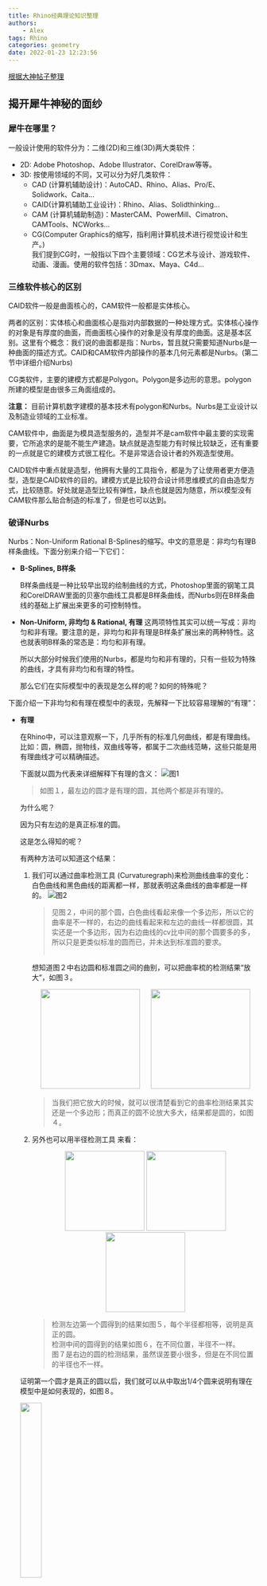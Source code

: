 ```yaml
---
title: Rhino经典理论知识整理
authors:
    - Alex
tags: Rhino
categories: geometry
date: 2022-01-23 12:23:56
---
```

[根据大神帖子整理](http://bbs.rhino3d.us/thread-36905-1-1.html)
## **揭开犀牛神秘的面纱**
### 犀牛在哪里？

一般设计使用的软件分为：二维(2D)和三维(3D)两大类软件：

- 2D: Adobe Photoshop、Adobe Illustrator、CorelDraw等等。
- 3D: 按使用领域的不同，又可以分为好几类软件：
    - CAD (计算机辅助设计)：AutoCAD、Rhino、Alias、Pro/E、Solidwork、Caita...
    - CAID(计算机辅助工业设计)：Rhino、Alias、Solidthinking...
    - CAM (计算机辅助制造)：MasterCAM、PowerMill、Cimatron、CAMTools、NCWorks...
    - CG(Computer Graphics的缩写，指利用计算机技术进行视觉设计和生产。)<BR>我们提到CG时，一般指以下四个主要领域：CG艺术与设计、游戏软件、动画、漫画。使用的软件包括：3Dmax、Maya、C4d...

### 三维软件核心的区别
   
CAID软件一般是曲面核心的，CAM软件一般都是实体核心。

两者的区别：实体核心和曲面核心是指对内部数据的一种处理方式。实体核心操作的对象是有厚度的曲面，而曲面核心操作的对象是没有厚度的曲面。这是基本区别。这里有个概念：我们说的曲面都是指：Nurbs，暂且就只需要知道Nurbs是一种曲面的描述方式。CAID和CAM软件内部操作的基本几何元素都是Nurbs。(第二节中详细介绍Nurbs)
<!-- more -->
CG类软件，主要的建模方式都是Polygon。Polygon是多边形的意思。polygon 所建的模型是由很多三角面组成的。

**注意：** 目前计算机数字建模的基本技术有polygon和Nurbs。Nurbs是工业设计以及制造业领域的工业标准。

CAM软件中，曲面是为模具造型服务的，造型并不是cam软件中最主要的实现需要，它所追求的是能不能生产建造。缺点就是造型能力有时候比较缺乏，还有重要的一点就是它的建模方式很工程化。不是非常适合设计者的外观造型使用。

CAID软件中重点就是造型，他拥有大量的工具指令，都是为了让使用者更方便造型，造型是CAID软件的目的。建模方式是比较符合设计师思维模式的自由造型方式，比较随意。好处就是造型比较有弹性，缺点也就是因为随意，所以模型没有CAM软件那么贴合制造的标准了，但是也可以达到。

### **破译Nurbs**
Nurbs：Non-Uniform Rational B-Splines的缩写。中文的意思是：非均匀有理B样条曲线。下面分别来介绍一下它们：

- __B-Splines, B样条__

    B样条曲线是一种比较早出现的绘制曲线的方式，Photoshop里面的钢笔工具和CorelDRAW里面的贝塞尔曲线工具都是B样条曲线，而Nurbs则在B样条曲线的基础上扩展出来更多的可控制特性。

- __Non-Uniform, 非均匀 & Rational, 有理__
    这两项特性其实可以统一写成：非均匀和非有理。要注意的是，非均匀和非有理是B样条扩展出来的两种特性。这也就表明B样条的常态是：均匀和非有理。

    所以大部分时候我们使用的Nurbs，都是均匀和非有理的，只有一些较为特殊的曲线，才具有非均匀和有理的特性。

    那么它们在实际模型中的表现是怎么样的呢？如何的特殊呢？

下面介绍一下非均匀和有理在模型中的表现，先解释一下比较容易理解的“有理”：

- __有理__

    在Rhino中，可以注意观察一下，几乎所有的标准几何曲线，都是有理曲线。比如：圆，椭圆，抛物线，双曲线等等，都属于二次曲线范畴，这些只能是用有理曲线才可以精确描述。

    下面就以圆为代表来详细解释下有理的含义：
    ![图1](https://cdn.jsdelivr.net/gh/chinabiue/img@latest/basic/basic1.jpg)

    > 如图１，最左边的圆才是有理的圆，其他两个都是非有理的。

    为什么呢？

    因为只有左边的是真正标准的圆。

    这是怎么得知的呢？

    有两种方法可以知道这个结果：

    1. 我们可以通过曲率检测工具  (Curvaturegraph)来检测曲线曲率的变化：<BR>
        白色曲线和黑色曲线的距离都一样，那就表明这条曲线的曲率都是一样的。
        ![图2](https://cdn.jsdelivr.net/gh/chinabiue/img@latest/basic/basic2.jpg)

        > 见图２，中间的那个圆，白色曲线看起来像一个多边形，所以它的曲率是不一样的，右边的曲线看起来和左边的曲线一样都很圆，其实还是一个多边形，因为右边曲线的cv比中间的那个圆要多的多，所以只是更类似标准的圆而已，并未达到标准圆的要求。<BR><BR>

        想知道图２中右边圆和标准圆之间的曲别，可以把曲率梳的检测结果“放大”，如图３。
        <center class='half'>
        <img src="https://cdn.jsdelivr.net/gh/chinabiue/img@latest/basic/basic3.jpg" height=200> &#x2003 <img src="https://cdn.jsdelivr.net/gh/chinabiue/img@latest/basic/basic4.jpg" height=200>
        </center>

        > 当我们把它放大的时候，就可以很清楚看到它的曲率检测结果其实还是一个多边形；而真正的圆不论放大多大，结果都是圆的，如图４。

    2. 另外也可以用半径检测工具  来看：<BR>
        <center class='half'>
        <img src="https://cdn.jsdelivr.net/gh/chinabiue/img@latest/basic/basic5.jpg" height=160>  <img src="https://cdn.jsdelivr.net/gh/chinabiue/img@latest/basic/basic6.jpg" height=160>  <img src="https://cdn.jsdelivr.net/gh/chinabiue/img@latest/basic/basic7.jpg" height=160>
        </center>

        > 检测左边第一个圆得到的结果如图５，每个半径都相等，说明是真正的圆。<BR>
        检测中间的圆得到的结果如图６，在不同位置，半径不一样。<BR>
        图７是右边的圆的检测结果，虽然误差要小很多，但是在不同位置的半径也不一样。

    证明第一个圆才是真正的圆以后，我们就可以从中取出1/4个圆来说明有理在模型中是如何表现的，如图８。<BR>
    <div align=left><img src="https://cdn.jsdelivr.net/gh/chinabiue/img@latest/basic/basic8.jpg" width="30%"></div>
    1/4圆曲线只有3个cp点。使用  (Weight)这个工具来查看每个cp点的权重，先不用管权重是什么。等下解释。

    比较后可以看出，中间的cp的权重和两头的值不一样，如图9：
    <div align=left><img src="https://cdn.jsdelivr.net/gh/chinabiue/img@latest/basic/basic9.jpg" width="50%"></div>

    所以，在Nurbs中，所谓的有理，在模型中的表现就是 cp点的权重不一样。

    如果在Nurbs中，一条曲线上或者一个曲面上，所有cp点权重一样，那么它就是非有理的；如果cp点权重不一样，那么它就是有理的。cp点权重是不是一样，唯一的决定了曲线或者曲面是否有理。

    在前面讲到了权重的概念，那么什么是权重呢?

    ![图10](https://cdn.jsdelivr.net/gh/chinabiue/img@latest/basic/basic10.jpg)

    > 如图10，一共有四条封闭曲线，它们都是非有理曲线。<BR>
    > 
    > - 第1条曲线是标准圆重建设置6个cp点后的结果。第2、3、4条曲线是第1条曲线改变权重后的结果。<BR>
    > - 第2条曲线是把其中一个cp点的权重改为2，相当于这个点的作用力度提高了2倍。<BR>
    > - 第3条曲线是将其中一个cp点的权重增大到5。<BR>
    > - 第4条曲线是把其中一个cp点的权重减小为0.5的结果。

    从图中我们可以看出：所谓权重就是控制点的引力。权重值越大，那么它的吸引力也就越大，控制点影响范围内的那部分曲线/曲面也就越接近控制点；相反，如果权重越小，它的吸引力也就越小，控制点影响范围内的那部分曲线/曲面也就越远离控制点。总的来说：权重影响的是cp点对曲线/曲面的吸引力。

    我们知道权重后对作图有什么作用吗?

    利用这个特性，可以做很多特殊造型。它能够保证用较少的控制点来绘制造型复杂的曲线。提高曲线的质量。如图11：
    <div align=left><img src="https://cdn.jsdelivr.net/gh/chinabiue/img@latest/basic/basic11.jpg" width="40%"></div>

    >左边是有理曲线，所以cp点可以比较少，而曲线质量可以比较高。因为每个点都可以控制作用力的强度，所以他的造型能力也会比较强。

    有理的概念就先解释到这里，对于均匀的概念就不那么好理解了，因此到最后来解释。

- __均匀__

    指的是Knot点赋值的均匀。Knot中文叫作节点。

    一条Nurbs曲线的造型是怎么样确定的？

    很多人会误认为是cp点确定曲线造型的，其实cp点并不是直接影响曲线造型的，cp点只影响了Knot点的位置。而Knot点的位置以及它的赋值，才是唯一定义一条曲线造型的因素。简单言之，cp点是间接控制的，而Knot点是直接控制的。

    那么Knot点的赋值是怎么样设定的呢？

    Rhino中有两个绘制曲线工具，分别是控制点曲线和内插点曲线  。一种是定义cp点画曲线，一种是定义节点画曲线。其实它们的区别主要就是Knot点赋值方式的不同。

    第一个工具是通过cp点画曲线，这样绘制的曲线Knot点的赋值是固定的，按照0 、1、 2、 3 、4……依次类推，规律赋值。所以说，控制点曲线工具画出来的曲线始终是均匀的。

    第二种方式是直接用Knot点来绘制曲线，而Knot点的定义方式默认是：弦长。按照弦长的方式绘制的曲线一般都是不均匀的。

    另外节点还有两种不同方式，如图12。分别是：均匀和弦长平方根。弦长平方根和弦长类似，也是一种不均匀的绘制方式。

    ![图12](https://cdn.jsdelivr.net/gh/chinabiue/img@latest/basic/basic12.jpg)

    那么均匀与否，对曲线的影响是什么呢？

    前面就讲到了，其实就是对造型的影响 。

    如图13：两条曲线都有5个控制点，而且cp点重合，都是非有理曲线，但是造型不一样。原因是：黑色曲线是均匀的，红色是不均匀的 。由此，Knot点的赋值也会影响造型。

    其实这也是一种可以在复杂造型情况下减少曲线复杂度的方式。

    ![图13](https://cdn.jsdelivr.net/gh/chinabiue/img@latest/basic/basic13.jpg)

#### 犀牛我自己来

**例1.** 打开non uniform.3dm文件，如图14使黑色曲线去贴合红色曲线，并使之重合。

<div align=left><img src="https://cdn.jsdelivr.net/gh/chinabiue/img@latest/basic/basic14.jpg" width="65%"></div>
可能会出现的情况及建议：

因为黑色曲线是通过编辑点曲线工具绘制出来的，所以通过拖动黑色曲线cp点去贴合红色的曲线，会很难控制。试了以后，是不是发现两边的第二个cp调节起来很奇怪？

Rebuild黑色曲线后，就成了：非有理的、均匀的曲线，这时用均匀的曲线去贴合，就很容易贴合好，而且曲率也会很好。

所以，相对于均匀的曲线而言，非均匀的曲线控制起来会难很多。一般来说，建议大家用非有理的均匀的曲线来造型，不建议大家用非均匀曲线去造型。

也就是说，一般最好用cp点的方式去画线，如果要用Knot点的方式去画线，就要注意它们的“间距”，最好要比较均匀，以利于后续造型编辑的方便。

**例2.** 绘制一条曲线，如图15：
 
![图15](https://cdn.jsdelivr.net/gh/chinabiue/img@latest/basic/basic15.jpg)               ![图16](https://cdn.jsdelivr.net/gh/chinabiue/img@latest/basic/basic16.jpg)

我们打开  节点捕捉，然后使用Split命令按节点把曲线断开。结果如图16所示。

注意是在节点位置把曲线分隔开，直接使用split的p参数捕捉Knot点来分割曲线。选择第一段曲线，查看它的属性：0~1，见图17。

 ![图17](https://cdn.jsdelivr.net/gh/chinabiue/img@latest/basic/basic17.jpg)<BR>
再看第二段，见图18：<BR>
 ![图19](https://cdn.jsdelivr.net/gh/chinabiue/img@latest/basic/basic19.jpg)<BR>
第三段～第六段依次如下：<BR>
 ![图20](https://cdn.jsdelivr.net/gh/chinabiue/img@latest/basic/basic20.jpg)<BR>
 ![图21](https://cdn.jsdelivr.net/gh/chinabiue/img@latest/basic/basic21.jpg)<BR>
 ![图22](https://cdn.jsdelivr.net/gh/chinabiue/img@latest/basic/basic22.jpg)<BR>

图中这些定义域数值就是Knot的赋值。它是均匀赋值的，所以曲线是均匀曲线。

如果一条曲线定义域是1~7，那么所有的Knot的赋值都是在1~7之间。虽然画线时候这个关系是反过来的，不过不妨这样理解：定义域可以任何值，只是程序默认按照0~1~2～…这样的整数来赋值而已，差异值(delta)都是1。如果是非均匀曲线，就不会有这个差异值。如图24，是非均匀曲线的属性，并没有显示差异值。<BR>
 ![图24](https://cdn.jsdelivr.net/gh/chinabiue/img@latest/basic/basic24.jpg)

例2证明：Knot点的赋值，如果是均匀赋值，曲线就是均匀的，反之就是不均匀的。

简单来理解非均匀和有理就是：cp的权重是否一致，决定曲线(曲面)是不是有理，而Knot的赋值是不是均匀，决定曲线是不是均匀。

---

# **解密Nurbs**

Nurbs曲线，有一些基本元素，比如：cp、ep、Knot、degree…，前面在介绍Nurbs的时候已经介绍了前面三项内容，这里再重述下：

=== "控制点(cp/cv)"
    Nurbs曲线的定义值。除了首位两个控制点在曲线上外，其他都不在曲线上，其中的Weight值可以决定曲线是否为有理。Weight也是Nurbs的基本元素之一。

=== "编辑点(ep)"
    都在曲线上，编辑点曲线是通过Knot定义完一条曲线后在首尾各增加一个编辑点组成一条曲线。可以通过EditPtOn命令  来显示曲线编辑点。编辑它可以直接改变曲线，但是不容易精确控制曲线走向。

=== "节点(Knot)"
    通俗点讲，就是曲率开始变化的地方，曲线顶点(End)也是Knot点。在曲面上的表现就是iso线，所以Knot越多，模型上面的结构线也就越多。

=== "锐角点(Kink)"
    它也是曲线的基本元素之一，不过单一曲线不存在Kink，所以也可以理解成曲线的交点。对单一曲线添加Kink点，可以把曲线分割开来。

=== "阶数(Degree)"
    ### 阶数的概念

    这里重点要理解下阶数的概念。简单的说degree是一个数值，准确来说它是描述一条曲线的方程的“指数”。

    不知道大家是不是还记得高中里面介绍的圆的方程中指数是多少？

    通过圆的方程式 $x^2+y^2=r^2$ 可以看出：指数是2。这个指数在Nurbs中被定义为阶数，所以Rhino中，正圆曲线是2阶的。当然了，要注意一点2阶可以描述正圆，那么更高的阶也同样可以描述。而直线，用1阶就足够了。

    Rhino中，我们最常用到的曲线阶数是哪几种？

    一般是1阶，3阶和5阶的就够用了。默认为3阶曲线，一般不需要改变。

    那是为什么呢？不同阶数的曲线又有什么区别呢？

    主要区别就是：曲线的光顺程度不同。可以用实验说明这个问题。

    ![图25](https://cdn.jsdelivr.net/gh/chinabiue/img@latest/basic/basic25.jpg)

    绘制一条Polyline，如图25所示，黑色曲线为一阶曲线。通过ployline的几个定义点，绘制一条Curve，输入D改变阶数为2，如图红色曲线。同样绘制默认的3阶紫色曲线和4阶的蓝色曲线。

    >从图25可以看出曲线阶数越高，曲线就绷得越紧，每个cp点对他的影响力就越小。所以，阶数越高趋向越容易光顺就是这个道理。

    那么是不是我们在实际建模时阶数设置的越高越好呢？

    一般对外观造型品质要求比较高的产业，都倾向于使用高阶的曲线和曲面，就是为了得到更好的模型品质。比如汽车业，经常用的曲面都是5阶~7阶。但是阶数太高了也未必好，前面说了阶数就是曲线方程的指数，想象下指数为7的方程解起来有多费劲？！这样就不难理解，阶数越高就需要占用更多的系统资源了。

    Rhino目前是可以制作最高为11阶的曲线和曲面。rhino的核心可以支持最高为42阶的曲线和曲面，只是界面没有开放出来，所以大家用不了。

    ### 阶数的改变
    - 先设置Degree，然后绘制曲线：<br>
    在Rhino中，我们使用Control Point Curve工具画线时候是可以设置所需要曲线的degree的，如图26 Start of curve后面括号内的Degree=3，默认为3阶。<BR>
    ![图26](https://cdn.jsdelivr.net/gh/chinabiue/img@latest/basic/basic26.jpg)<BR><BR>
    输入d，回车。见图27。<BR>
    ![图27](https://cdn.jsdelivr.net/gh/chinabiue/img@latest/basic/basic27.jpg)<BR>
    然后就可以输入我们需要的degree值。

    - 先绘制曲线，然修改Degree：<BR>
    同样，绘制完成的曲线或曲面我们也同样可以改变它的阶数。输入命令Change Degree  改变曲线和曲面的阶数。

    ### 阶数和控制点的关系
    阶数和cp数量有很密切的关系。

    那它们有怎么样关系呢？

    可以来做这样一个实验：把degree设置为11，然后画两个点的曲线，同样的方法分别再分别画3个，4个，5个，6个点的曲线，如图28。

    ![图28](https://cdn.jsdelivr.net/gh/chinabiue/img@latest/basic/basic28.jpg)

    接下来，选择有两个cp点的曲线，在命令栏内输入“wh”回车，跳出What界面。如图29所示：

    ![图29](https://cdn.jsdelivr.net/gh/chinabiue/img@latest/basic/basic29.jpg)

    注意看里面的文字，显示为Line。用同样的方法查看其它曲线，如图30。

    ![图30](https://cdn.jsdelivr.net/gh/chinabiue/img@latest/basic/basic30.jpg)

    对比下它们的cp点数量和degree值。然后再用同样的方法绘制两条曲线，分别是12个控制点和13个控制点，然后进行What命令查看，如图31。

    ![图31](https://cdn.jsdelivr.net/gh/chinabiue/img@latest/basic/basic31.jpg)

    通过这个实验，可以发现一个规律：n阶的曲线至少需要 $(n+1)$ 个cp数，如果cp数少于设置的degree值，会默认转换成按照cp数量可以做出来的最高degree值的曲线。

    **注意：** 这里注意一个误区：“ $n$ 阶的曲线至少需要 $(n+1)$ 个cp数”，用公式表示为：

    $cp≥degree+1$，但不能转换成 $degree≥cp-1$。 首先，在rhino中，目前最高阶为11，但是控制点可以是无数个。然后，假设你画一条3阶的线，你可以有n个cp点，但是degree不等于 $cp-1$。

    ### 最简曲线
    上面讲到了一个 `n阶的曲线至少需要 (n+1) 个cp数` 的公式 $cp≥degree+1$。那么，当 $cp=degree+1$ 的时候， 曲线就是最简曲线。用文字表示：最简曲线就是不能再减少cp的曲线；如果减少cp ，曲线的dgree就会降级。

    比如：degree=5的曲线，可以有6个cp，也可以有7个cp，更可以有10个cp ，甚至还可以有更多的cp数量，其中只有6个cp的曲线是“degree=5的最简曲线”。

    如果在最简曲线的基础上多了一个cp，曲线结构会出现什么变化了？

    如果最简曲线上多了一个cp的话，曲线上也会跟着多出来一个Knot。
    那么一条最简曲线上有几个Knot呢？

    只有2个，就是曲线的两头(End)。最简曲线上曲线内部是没有Knot的。所以，我们说最简曲线有一个重要特性：最简曲线一定是均匀的(uniform)。
    ### 阶数与节点的关系
    下面先看几张图，注意看它们的Knot点位置。

    ![图32](https://cdn.jsdelivr.net/gh/chinabiue/img@latest/basic/basic32.jpg)

    图32是一条2阶曲线，Knot点处只有G1连续(切线方向相同，且曲率不连续)。也就是说，曲线内部Knot点所在的位置，光顺性并不好。

    ![图33](https://cdn.jsdelivr.net/gh/chinabiue/img@latest/basic/basic33.jpg)

    图33是一条3阶曲线，Knot点处达到了G2连续(曲率连续，但是曲率的变化率不连续，也就是未到G3连续)。

    ![图34](https://cdn.jsdelivr.net/gh/chinabiue/img@latest/basic/basic34.jpg)

    图34是一条4阶曲线， Knot点处能够达到G3连续。

    通过上面几张图，可以对Knot点有两点新的理解：

    1. Knot点会降低曲线该处的连续性；
    2. 高阶的曲线可以提高Knot点处曲线的连续性。
   
    所以为什么高品质的模型喜欢用高degree的曲线或者曲面，这是一个方面的原因。那么为什么rhino默认使用degree=3的曲线，知道原因了吗？

    因为3阶曲线是能够使内部达到g2连续的最低阶数的曲线，另外虽然阶数很低，但是最简曲线内部连续性也是很高的，这就是最简曲线的优势。

    所以为什么2阶曲线描述的那些标准几何体都很光滑？
    因为都是一段段的最简2阶曲线组合而成的。

    所以，要注意：拥有Knot的曲线是Nurbs的特性之一，不要把它看作是一个缺陷，其实它是一个优势。早期的曲线，如果需要10个cp来描述造型，就一定要9阶的曲线，那么如果是需要30个cp怎么办呢？那就需要29阶的曲线，29阶的曲线会很难计算。而Nurbs就可以用低阶数扩展出无穷多个cp点造型。解决的办法就是用Knot来把很多更低阶的曲线自动对接起来并且保持一定的光滑度。所以，这是一种技术的进步。只是对接处(Knot)连续性会低一点，这是可以通过控制来解决的，比如首先要把degree设置为11，然后再绘制曲线，接着拖动cp，有时候就可以拉到看不到Knot的影响。

    ---

# **深入Nurbs(SRF/PLOYSRF/SOLID)**
## Nurbs曲面的几个特征
### 1. 一个标准的Nurbs曲面应为4条边面
在Rhino中，所有其它造型的曲面都是由4边曲面的结构变化而来的。比如，圆柱：是把4边曲面卷了起来；圆锥：是圆柱的变形。在圆柱的基础上，把两头的其中一边的长度缩减为0得到的；球体：就是把圆柱的两头边都缩小为0得到的；还有圆环：是圆柱的变形。把圆柱两头对接起来就是圆环。

三边面的情形和圆柱变为圆锥的情形类似，就是把其中一边缩短为0；两边面也是一样的道理。如果把三边面的cv打开，会看到一边的cv点汇集在一起，即极点，这个三边面就叫做退化面。一般来说，三边曲面容不易做光滑，就是因为存在极点的原因。所以我们要学会思考如何去分面。

前面说的这些曲面，都是单张完整的四边曲面变形的结果。

一般，对于三边面极点处不光滑，可以这样处理来解决问题。如图35：

 ![图35](https://cdn.jsdelivr.net/gh/chinabiue/img@latest/basic/basic35.jpg)
 
当然，作为对曲面基础熟知的人，并不是将一块多边，或三角面补顺。而是极力去避免这样情况发生。
### 2. Nurbs的一个独有的特性，它可以被剪切\分割以及还原
Nurbs能被剪切和分割的特性，是Nurbs能够被广泛使用一个非常重要的原因。使用剪切功能，我们可以制作更多随意自由的造型。当然，三边面也可以用剪切的方法来完成。

**注意**

1. 曲面被剪切之后，曲面本身是不会变形。即使变形，也是因为显示精度不够的原因。
2. 所有被剪切过的曲面，都可以被还原成原来的样子，这是Nurbs的特性。“Untrim”功能。因为trim仅仅是把不需要的部分隐藏了起来，曲面本身的数据资料并没有发生任何变化。
   
## Nurbs曲面的uv坐标与法线方向
=== "uv坐标"
    前面说了Nurbs曲面都是4边面，那么曲面上就会有两个方向：u方向和v方向。
    uv是一种坐标系统，类似xy坐标，不过u和v都是曲线形式的，其实就是曲面坐标系。曲面上纵横的等参数线就是uv走向的。

    做模型的时候会特意将两个相邻曲面的iso线调节成相接的，基本上只是为了好看。但是Nurbs高级技法里面，作出来的面很多iso都是对应的，面的品质会很好，但不是特意去吧iso对应在一起

=== "法线方向"
    另外还有一个n，它是曲面的法线方向。曲面上任意一点的法线方向都和该点所在曲面上的uv方向垂直。
    简单说就是，法线和曲面的uv线在该点垂直。Nurbs曲面的法线方向是和uv方向有一定的关系的。
    
    理论上，uv方向定了，法线方向也就定了。但是，rhino不一样。rhino中，通过对外围程序的设计，uv方向和法线方向可以独立开来。这对建模来说，是有一定好处的。

## Polysurface
### Polysrf的概念
Polysrf是rhino专有的名词，不是所有的Nurbs软件都有的。不过仅仅是一个名词而已，意思是组合在一起的曲面。只要有两块或者两块以上的曲面join在一起，就形成了polysurface。中文名称叫做复合曲面。

所以join也是rhino特有的。join就是程序把两曲面的边界合并为一条共用边界，距离小于公差的曲面都可以join在一起。理论上说，两块曲面之间的边界能够达到g0连续(也就是边界重合)就可以join。但是，要做到完全重合，有时候是很困难的事情。所以，rhino会允许它们之间在一定的误差距离之下，可以join在一起，这个距离就是在公差里面设定的数值。如图36所示。

 ![图36](https://cdn.jsdelivr.net/gh/chinabiue/img@latest/basic/basic36.jpg)

这个值叫做绝对公差，也就是允许的误差值。指令的计算，都需要依靠公差的设置来做判断，不仅仅是join命令。公差是Nurbs建模领域中不可缺少的参数，可以说是它的一个数据精确度的“环境”。caid软件cam软件的很多标准都是基于公差设置建立的，所以要很注意它。建模之前，要首先设置好公差数值，后面再修改是没有意义的，而且如果事先没设置正确，后面补救起来很困难，基本上和重建差不多了。

Rhino3.0的绝对公差设置默认0.01单位，而到了Rhino4.0默认的绝对公差设置则修改成了0.001个单位。如果从3.0的用户升级到4.0要注意这一点的改变。

### Polysrf的作用
1. 一方面，是针对用户的。如果一个模型有很多曲面，而且都是“散开的”，这样就很不好管理，也容易错误操作。那么组合为polysurface之后，就可以整体一起做编辑，比较容易管理。
2. 另一方面，是程序功能方面的需求。曲面组合在一起之后，它们之间就会产生一种“联系”，很多指令需要利用这种联系来做计算。
   
曲线的join：曲线的join并不是把曲线的顶点共用，曲线join在一起之后，就变成了一根曲线。但是对接的这一点会变成一个kink点，而不是一般的cv点。
所以，我们一般主要的轮廓线都会很注意在哪里对接，如果不注意，对曲面或者曲线的品质会有比较大的影响。当然了删除kink点也是可以的方法。

要注意，这里介绍它的原因在于如果可以做到曲面的join，我们就不要在曲线的时候就把它们join在一起了。复杂度会不一样，如果先把曲线join起来，最后作出来的曲面会多很多cv。因为曲线join之后本身会变得复杂，所以曲面也会跟着变得复杂。没有join之前，每条曲线的degree都是一样的，所以不会变复杂，如果不一样，就会变复杂了！对比一下：如图37

![图37](https://cdn.jsdelivr.net/gh/chinabiue/img@latest/basic/basic37.jpg)

比较好的做法：应该是先生成面以后，再进行join。因为，那本来就是两个面的边界，本来就不是一条边，是分开join在一起的，边界也还是各自独立的。
另外，polysrf是不能够打开cp的，因为组合后的曲面是不能够再对单一曲面做变形的，必须把它提取出来后才能编辑。不过最好是先编辑好单独曲面后，再join才是正确的方法。虽然Rhino4.0有了一部分可以对polysrf做造型编辑的功能，但是初学时还是建议要按照正确的流程来做模型。

## Solid
Soild说白了很简单。其实就是封闭的polysrf 。球体是一个特例，它属于单独封闭曲面的solid。

cam软件核心就是solid的，意思就是软件编辑的几何体都是按照solid方式来做编辑的。

solid的一个重要的点就是：一定要封闭，也就是要有“厚度”。如果这个封闭的模型是由多块曲面组合成，那么它们之间都必须是join在一起的，这样才算是solid。简单的说就是：封闭的组合在一起的Polysrf就是solid。solid是不可能有naked dege的。

另外要注意的一点是，没有闭合的曲面，其法线方向是两边可以互换；但是封闭的模型，比如solid，它的法线方向就一定是由内向外的。这是Nurbs规定的，统一起来，为了方便一些工具作计算，比如布尔运算。这不是软件层面定义的，是由Nurbs的数学定义的。

---

# **犀牛小笔记**

## 通用部分
!!! note "1. 影响模型的品质的因素"
    1. 等参线(ISOparm)的显示密度；
    2. 渲染网格(Render mesh)精度；
    3. 系统公差值(Tolerance)。

!!! note "2. 等参线的作用"
    - 能更好的认识Nurbs曲面的结构；
    - 能直观的了解曲面的U方向和V方向的走向情况；
    - 可以通过察看等参线的分布了解控制点的分布。<BR>
    :small_red_triangle: 在曲面上显示过多的等参线会增加系统负担。一般使用默认值1即可。

!!! NOTE "3. Render mesh"
    - 对于精度要求高的模型，建议设置为Custom。Render mesh影响模型在视图中显示的精度以及渲染的精度。
    - Render mesh的概念：<BR>    受硬件的限制，只有少数的几种渲染器可以直接渲染Nurbs曲面。在Rhino中，不管是显示模式还是渲染显示前，都要事先把Nurbs曲面转化成mesh物体。<BR>
    - Rhino中Render mesh的生成：<BR>    第一次从线框显示模式切换到阴影显示模式时，速度会比较慢。之后再次切换时速度就会快很多了。<BR>
    - Rhino中Render mesh的重生：<BR>    对曲面的任何一次修改或者重设Render mesh的转化精度，系统都需要重新计算Render mesh。<BR>
    - Render mesh的精度设置(在第二章内有详细的介绍)<BR>    ① Jagged&faster：<BR>    Render mesh精度较低、面数较少、计算和显示速度最快。<BR>    ② Smooth&slower：<BR>    Render mesh精度较高、面数较多、计算和显示速度中等。<BR>    ③ Custom<BR>    其中有一个重要的选项Max angle：一般设置为10～5就可以得到很好的mesh效果了。小于5之后会很慢，不建议设置。

!!! note "4.影响模型精确度的公差值(误差值)"
    在建模之前应该设置好合适的绝对公差，不应该在建模过程中随便改变绝对公差值，否则会引起很多问题。

    - Absolute tolerance(绝对公差)：<BR>Rhino大部分指令都是在这个值下计算精度(误差范围)的，默认值为0.01。
    - Relative tolerance(相对公差)：<BR>根据模型尺寸的百分比确定公差范围，并不是一个确定的数值。默认值是1%。

    - 为什么两块曲面无法Join？<BR>
    答：可能是因为曲面之间的距离超过了绝对公差所设定的值(误差值)。<BR>
    解决问题的方法(两种方法)：

        !!! note ""
            1. 修改模型，使两块曲面之间的距离达到公差值的范围之内。
            2. 重设公差值，使之大于模型之间的距离值。不过不建议使用该方法。这样会降低模型的精度。

    - 为什么Trim后曲面边缘异常或者成为几段？<BR>
        答：是因为绝对公差值过大造成的。<BR>
        解决问题的方法：<br>
        :material-sign-caution: 把绝对公差值减小，重新修剪就可以得到正确的结果。
        修剪后可以使用Show Naked Edges  查看裸露边缘的情况。

## 曲线部分

!!! note "1.Degree值 (在上一节“解密Nurbs>Degree”中已有详细介绍)"
    1. 曲线的Degree数值越大，受控制点的影响越小，曲率越趋于平缓，曲线越顺滑。当Degree的数值为1时，曲线便是折线(Polyline)。
    2. Degree值越大，需要的控制点数也就越多，计算机需要计算和存储的量也更多。默认的Degree值为3。
    3. 改变已绘制好的曲线的Degree值：ChangeDegree  命令工具。


!!! note "2.生成Nurbs曲线，大致可以分为3种"
    1. 基本的曲线绘制工具。如：Control point curve  和 Edit point curve。
    2. 通过已有的曲线或曲面来生成曲线。如：
        - Curve From 2 Views：通常用来生成模型的轮廓线，或者是绘制投影线。
        - Project Curve to Surface  ：投影曲线。
        - Extract ISOparm  ：提取等参线。
    3. 直接定义几个特殊点来生成特殊的几何曲线。


!!! note "3.调节曲线造型的利器 ：Adjust end bulge"
    可以在保持曲线两端的切线方向或者曲率不变的情况下调节曲线造型。<BR>
    该命令的本质：限制了控制点的运动轨迹保证曲线两端的曲率或切线方向不变。


!!! note "4.曲线的连线性"
    1. 连续性的概念和分类：<BR>① G0：两条曲线在端点处重合，但是切线方向不相同。<BR>② G1：两条曲线不但在端点处重合，而且切线方向一致。<BR>③ G2：在两条曲线端点重合处不但切线方向相同，而且曲率相同。
    2. 连续性的作用：<BR>
    续性在建模过程中体现在光滑性上。连续性越高，曲线与曲线或者曲面与曲面之间的光滑过度就越好。
    3. 连续性与控制点的关系：(以曲线为例，曲面类似)<BR>① 两条曲线的第一个控制点重合，便达到G0连续；<BR>② 两条曲线的第一个控制点重合的基础上，第二个控制点在一条直线上，便是G1。<BR>③ 在满足G1的基础上，移动第三个控制点到合适的位置，保持两条曲线在端点处的曲率相同，这样就满足了G2。<BR>控制点的位置直接决定了曲线或者曲面之间的连续性，是连续性的本质。所有调节连续性的工具都是间接调节控制点的位置来达到调节连续性的目的。
    4. 如何判断曲线的连续性：<BR>① 判断几条曲线之间的连续性：Gcon (Geometric Continuity of 2 Curve)  。<BR>② 判断一条复合曲线的连续性：Curvaturegraph。<BR>

        !!! note ""
            A. 曲率分析图上一条直线的长度等于曲率，可以用Dist.测量。<BR>
            B. 曲率=1/R(R：曲线上任意点的近似圆的半径长)<BR>
            C. 白色曲线的光滑程度反映了被检测曲线曲率的变化情况。白色曲线越平滑表示被检测曲线的光滑性就越好。
    5. 连续性与Degree：
    Degree=3是达到G2连续的最简曲线阶数。Degree=2只能保持G1连续。


!!! note "5.常用的曲线编辑工具"
    1. Fillet  ：倒圆角，Degree=2，G1，3Points；<BR>
    2. Blend  ：混接，Degree≥3，G2；<BR>
    3. Match  ：匹配，G0、G1或G2<BR>Preserve other end ：另一端曲率是否改变。

## 曲面部分


!!! note "1.Nurbs曲面的标准结构"
    一个标准的Nurbs曲面为4条边。(4边原则)


!!! note "2.Nurbs曲面的特殊方式"
    1. 三边曲面：事实上是一条边上的控制点都重合在一起(边长为0)的4边曲面。<BR>
    2. 周期曲面：通常使用封闭曲线生成。是4边面的两条边对接重合的结果。<BR>
    3. 圆锥曲面：可以看作是两边重合的三边曲面；也可以看作是一条边长为0的周期曲面。<BR>
    4. 球曲面：两条边长都为0的封闭周期曲面。


!!! note "3.曲面属性"
    1. UV方向性：坐标上红色表示U方向，绿色变数V方向。(Match命令时比较有用)<BR>
    1. 法线方向：不同的法线方向可以得到不同的布尔结果。<BR>Dir命令可以查看、修改曲面的法线和UV方向。按F3可以查看曲面属性。


!!! note "4.Trimmed surface的3种类型"
    1. 同时剪切曲面的面和边。<BR>属性显示：Trimmed surface。<BR>被剪切边受到命令的限制，如：Matchsrf、Mergesrf。<BR>
    1. 只剪切了曲面的面。<BR>属性显示：Surface  with 1 hole。<BR>
    1. 只剪切了边的曲面。<BR>属性显示：surface。<BR>被剪切边受到命令的限制，如：Matchsrf、Mergesrf。<BR>
    :small_red_triangle: 剪切边：剪切后生成的边，也有可能是Join或Split edge造成的。<BR>
    以上三种剪切曲面都可以使用Untrimmedsrf  还原曲面。


!!! note "5.Polysrf"
    对于Polysrf不能使用F10打开控制点编辑曲面，需要Explode炸开后再进行编辑曲面。


!!! note "6.曲面的曲率分析工具"
    - Zebra  斑马线<BR>
    - Curvature Analysis  曲率分析<BR>
    - Environment Map  环境贴图<BR>


!!! note "7.混合曲面"
    除了用Blendsrf制作之外，还要灵活运用Loft、SW1、SW2、Match等命令。可以很好的避免使用Blendsrf命令做混合曲面时出现的扭曲现象。


!!! note "8.模拟倒角"
    1. 最简单的模拟：留出空隙，使用Blendsrf命令。
    1. Match模拟：在相应的倒角部位使用Insert Knot命令添两条ISO，使用Match即可。


!!! note "9.Sweep1对话框中Style下的Align with surface"
    可以让截面线根据曲面边的切线方向自动调整旋转角度，可以使生成的曲面与原曲面保持相同的夹角。


!!! note "10.两曲面之间做混合曲面之前如何才能绘制好截面线？"
    1. 在两曲面的相应部位做投影线，使用Blend命令生成混合曲线，作为截面线。
    1. 先Blendsrf生成曲面，再提取ISO线，用做相应的处理，如：Adjust End Bulge命令。
    1. Blend Perpendicular命令，直接生成。


!!! note "11.Matchsrf的条件"
    1. 匹配曲面作为匹配的边，一定要是完整的原生边。
    2. 目标曲面可以是任何形式的边。
       <BR>如果选择了Average Surface选项之后，两块曲面都成为了匹配曲面。所以只有在两匹配曲面都是用原生边匹配才可选用。

    Isocurve direction Adjustment：

    1. Preserve isocurve direction：匹配曲面的ISO方向不发生改变。
    1.  Match target isocurve direction：同时匹配ISO的连续性。
    1. Make Perpendicular to target edge：匹配曲面和目标曲面的ISO垂直。
    1. Automatic：(有两种情况)
        1. 目标曲面匹配的是完整的原生边，效果和2相同。
        1. 目标曲面匹配的是剪切边，效果和3相同。


!!! NOTE "12.单曲面和双曲面"
    曲面是由U和V两个方向决定的。如果只有一个方向是曲线，另一个方向是直线，这样就是单曲面。如果两个方向都是曲线的话，那么就是双曲面。


!!! NOTE "13.Nurbs建模的特点"
    **理性化、条理化。**<BR>Nurbs建模中高级建模是由什么决定的？<BR>答：是建造这个模型的难易程度，而不是繁杂程度。


!!! NOTE "14.模型品质的决定因素"
    1. 分片结构的合理程度。(一般尽量按四边原则，主要是看个人的思维模式)
    1. 曲面的简单程度。要学会手工优化曲面。(a. 分片的合理；b. 软件工具的使用程度)
    1. 模型精度程度。(建模过程中的严谨程度)<BR>

    总结：模型制作规划已有工具的灵活运用。


!!! note "15.模型品质的标准"
    分片简单，精度高，造型准确并且曲面品质好。


!!! note "16.模型分片的几个原则"
    1. 尽量按符合标准的Nurbs曲面四条边的特征(四边原则)分面。
    1. 曲面划分不宜过碎。
    1. 划分曲面时要适当忽略一些细节，简化曲面造型。
    1. 分片同时要考虑制作方法，选择最容易制作或者效果最好的那种分片方法。


!!! NOTE "17.优化曲线和曲面原则"
    - 平整的地方控制点要减少；
    - 转折急剧，曲率变化大的地方则应该需要较多的控制点。
    - 还要学会辅助曲面的运用，如：Blendsrf的反混接，来制造一条完整的边界。